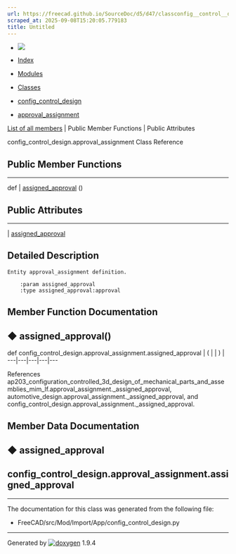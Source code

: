 ```yaml
---
url: https://freecad.github.io/SourceDoc/d5/d47/classconfig__control__design_1_1approval__assignment.html
scraped_at: 2025-09-08T15:20:05.779183
title: Untitled
---
```


  * [ ![](https://www.freecad.org/svg/logo-freecad.svg) ](https://freecadweb.org "FreeCAD")
  * [Index](../../index.html "Index")
  * [Modules](../../modules.html "Modules list")
  * [Classes](../../annotated.html "Annotated list")

  * [config_control_design](../../d4/d07/namespaceconfig__control__design.html)
  * [approval_assignment](../../d5/d47/classconfig__control__design_1_1approval__assignment.html)

[List of all members](../../d5/dc4/classconfig__control__design_1_1approval__assignment-members.html) | Public Member Functions | Public Attributes

config_control_design.approval_assignment Class Reference

##  Public Member Functions  
  
---  
def | [assigned_approval](../../d5/d47/classconfig__control__design_1_1approval__assignment.html#af79ee683274a09ce2faeb60ea0a11482) ()  
  
##  Public Attributes  
  
---  
|
[assigned_approval](../../d5/d47/classconfig__control__design_1_1approval__assignment.html#a10a888cfaf875fd71ce443f82854e9de)  
  
## Detailed Description

    
    
    Entity approval_assignment definition.
    
        :param assigned_approval
        :type assigned_approval:approval

## Member Function Documentation

## ◆ assigned_approval()

def config_control_design.approval_assignment.assigned_approval  | ( | | ) |   
---|---|---|---|---  
  
References
ap203_configuration_controlled_3d_design_of_mechanical_parts_and_assemblies_mim_lf.approval_assignment._assigned_approval,
automotive_design.approval_assignment._assigned_approval, and
config_control_design.approval_assignment._assigned_approval.

## Member Data Documentation

## ◆ assigned_approval

config_control_design.approval_assignment.assigned_approval  
---  
  
* * *

The documentation for this class was generated from the following file:

  * FreeCAD/src/Mod/Import/App/config_control_design.py

* * *

Generated by
[![doxygen](../../doxygen.svg)](https://www.doxygen.org/index.html) 1.9.4

